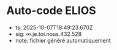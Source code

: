 # Auto-code ELIOS
- ts: 2025-10-07T18:49:23.670Z
- sig: ∞.je.toi.nous.432.528
- note: fichier généré automatiquement
